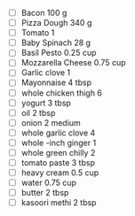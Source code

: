 - [ ] Bacon 100 g
- [ ] Pizza Dough 340 g
- [ ] Tomato 1 
- [ ] Baby Spinach 28 g
- [ ] Basil Pesto 0.25 cup
- [ ] Mozzarella Cheese 0.75 cup
- [ ] Garlic clove 1 
- [ ] Mayonnaise 4 tbsp
- [ ] whole chicken thigh 6 
- [ ] yogurt 3 tbsp
- [ ] oil 2 tbsp
- [ ] onion 2 medium
- [ ] whole garlic clove 4 
- [ ] whole -inch ginger 1 
- [ ] whole green chilly 2 
- [ ] tomato paste 3 tbsp
- [ ] heavy cream 0.5 cup
- [ ] water 0.75 cup
- [ ] butter 2 tbsp
- [ ] kasoori methi 2 tbsp
